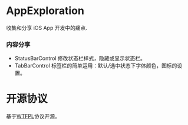 # AppExploration
收集和分享 iOS App 开发中的痛点.

### 内容分享

- StatusBarControl 修改状态栏样式，隐藏或显示状态栏。
- TabBarControl 标签栏的简单运用：默认/选中状态下字体颜色，图标的设置。

# 开源协议

基于[WTFPL](http://www.wtfpl.net/about/)协议开源。

